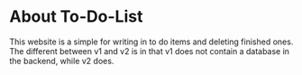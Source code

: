 <h1>About To-Do-List</h1>
<p>This website is a simple for writing in to do items and deleting finished ones. The different between v1 and v2 is in that v1 does not contain a database in the backend, while v2 does.</p>
